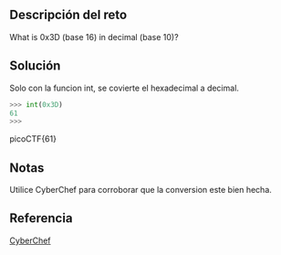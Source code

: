 ## Descripción del reto
What is 0x3D (base 16) in decimal (base 10)?
## Solución
Solo con la funcion int, se covierte el hexadecimal a decimal.
``` python
>>> int(0x3D)
61
>>> 
```

picoCTF{61}
## Notas
Utilice CyberChef para corroborar que la conversion este bien hecha.

## Referencia
[CyberChef](https://michaeltri.github.io/CyberChef/?recipe=%5B%7B%22op%22%3A%22From%20Hex%22%2C%22args%22%3A%5B%22Space%22%5D%7D%5D&input=MHg3MA)
